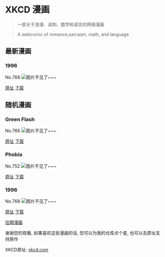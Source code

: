 # XKCD 漫画


> 一部关于浪漫、讽刺、数学和语言的网络漫画

> A webcomic of romance,sarcasm, math, and language


## 最新漫画
### 1996
No.768
![图片不见了~~~](https://imgs.xkcd.com/comics/1996.png)

[原址](https://xkcd.com//768) [下载](https://imgs.xkcd.com/comics/1996.png)



## 随机漫画
### Green Flash
No.766
![图片不见了~~~](https://imgs.xkcd.com/comics/green_flash.png)

[原址](https://xkcd.com//766) [下载](https://imgs.xkcd.com/comics/green_flash.png)



### Phobia
No.752
![图片不见了~~~](https://imgs.xkcd.com/comics/phobia.png)

[原址](https://xkcd.com//752) [下载](https://imgs.xkcd.com/comics/phobia.png)



### 1996
No.768
![图片不见了~~~](https://imgs.xkcd.com/comics/1996.png)

[原址](https://xkcd.com//768) [下载](https://imgs.xkcd.com/comics/1996.png)



[往期漫画](image/)

谢谢您的观看, 如果喜欢这些漫画的话, 
您可以为我的仓库点个星, 也可以去原址支持原作

XKCD原址: [xkcd.com](https://xkcd.com)

